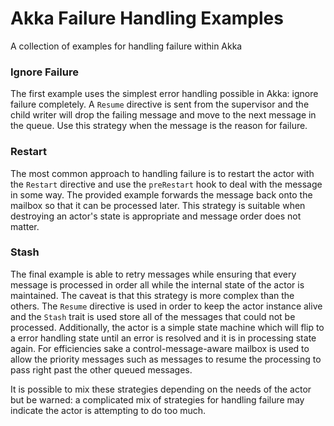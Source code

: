 # Akka Failure Handling Examples

A collection of examples for handling failure within Akka

### Ignore Failure

The first example uses the simplest error handling possible in Akka: ignore failure completely. A `Resume` directive is sent from the supervisor and the child writer will drop the failing message and move to the next message in the queue. Use this strategy when the message is the reason for failure.

### Restart

The most common approach to handling failure is to restart the actor with the `Restart` directive and use the `preRestart` hook to deal with the message in some way. The provided example forwards the message back onto the mailbox so that it can be processed later. This strategy is suitable when destroying an actor's state is appropriate and message order does not matter.

### Stash

The final example is able to retry messages while ensuring that every message is processed in order all while the internal state of the actor is maintained. The caveat is that this strategy is more complex than the others. The `Resume` directive is used in order to keep the actor instance alive and the `Stash` trait is used store all of the messages that could not be processed. Additionally, the actor is a simple state machine which will flip to a error handling state until an error is resolved and it is in processing state again. For efficiencies sake a control-message-aware mailbox is used to allow the priority messages such as messages to resume the processing to pass right past the other queued messages.

It is possible to mix these strategies depending on the needs of the actor but be warned: a complicated mix of strategies for handling failure may indicate the actor is attempting to do too much.

